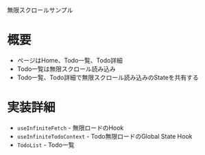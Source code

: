 無限スクロールサンプル

# 概要

- ページはHome、Todo一覧、Todo詳細
- Todo一覧は無限スクロール読み込み
- Todo一覧、Todo詳細で無限スクロール読み込みのStateを共有する

# 実装詳細

- `useInfiniteFetch` - 無限ロードのHook
- `useInfiniteTodoContext` - Todo無限ロードのGlobal State Hook
- `TodoList` - Todo一覧
